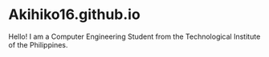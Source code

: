 # Akihiko16.github.io
Hello! I am a Computer Engineering Student from the Technological Institute of the Philippines.

